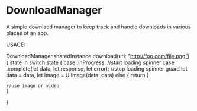 # DownloadManager

A simple downlaod manager to keep track and handle downloads in various places of an app.

USAGE:

DownloadManager.sharedInstance.download(url: "http://foo.com/file.png”) { state in
    switch state {
    case .inProgress:
    //start loading spinner
    case .complete(let data, let response, let error):
    //stop loading spinner
    guard let data = data, let image = UIImage(data: data) else { return }
    
    //use image or video
    }
}
